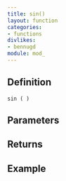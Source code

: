 ```yaml
---
title: sin()
layout: function
categories:
- functions
divlikes:
- bennugd
module: mod_
---
```


## Definition

    sin ( )

## Parameters

## Returns

## Example
